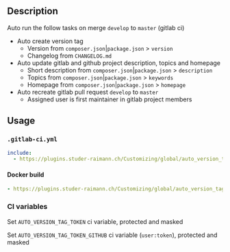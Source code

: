 ## Description

Auto run the follow tasks on merge `develop` to `master` (gitlab ci)

- Auto create version tag
    - Version from `composer.json`|`package.json` > `version`
    - Changelog from `CHANGELOG.md`
- Auto update gitlab and github project description, topics and homepage
    - Short description from `composer.json`|`package.json` > `description`
    - Topics from `composer.json`|`package.json` > `keywords`
    - Homepage from `composer.json`|`package.json` > `homepage`
- Auto recreate gitlab pull request `develop` to `master`
    - Assigned user is first maintainer in gitlab project members

## Usage

### `.gitlab-ci.yml`

```yaml
include:
  - https://plugins.studer-raimann.ch/Customizing/global/auto_version_tag_ci/build/auto_version_tag_ci.yml
```

#### Docker build

```yaml
- https://plugins.studer-raimann.ch/Customizing/global/auto_version_tag_ci/build/docker_build_ci.yml
```

### CI variables

Set `AUTO_VERSION_TAG_TOKEN` ci variable, protected and masked

Set `AUTO_VERSION_TAG_TOKEN_GITHUB` ci variable (`user:token`), protected and masked
